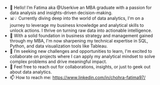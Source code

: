 - 👋 Hello! I’m Fatima aka @Userkive an MBA graduate with a passion for data analysis and insights-driven decision-making.
- 📊💡 Currently diving deep into the world of data analytics, I'm on a journey to leverage my business knowledge and analytical skills to unlock actions. I thrive on turning raw data into actionable intelligence.
- 💼 With a solid foundation in business strategy and management gained through my MBA, I'm now sharpening my technical expertise in SQL, Python, and data visualization tools like Tableau. 
- 👀 I’m seeking new challenges and opportunities to learn, I'm excited to collaborate on projects where I can apply my analytical mindset to solve complex problems and drive meaningful impact.
- 💞️ Feel free to reach out for collaborations, insights, or just to geek out about data analytics. 
- 📫 How to reach me: https://www.linkedin.com/in/chohra-fatima97/

<!---
Userkive/Userkive is a ✨ special ✨ repository because its `README.md` (this file) appears on your GitHub profile.
You can click the Preview link to take a look at your changes.
--->
